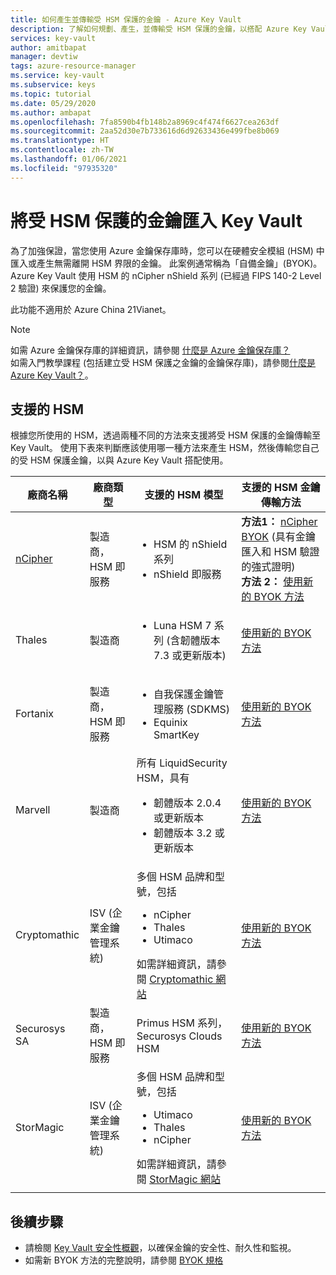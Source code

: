 ```yaml
---
title: 如何產生並傳輸受 HSM 保護的金鑰 - Azure Key Vault
description: 了解如何規劃、產生，並傳輸受 HSM 保護的金鑰，以搭配 Azure Key Vault 使用。 也稱為 BYOK 或「攜帶您自己的金鑰」。
services: key-vault
author: amitbapat
manager: devtiw
tags: azure-resource-manager
ms.service: key-vault
ms.subservice: keys
ms.topic: tutorial
ms.date: 05/29/2020
ms.author: ambapat
ms.openlocfilehash: 7fa8590b4fb148b2a8969c4f474f6627cea263df
ms.sourcegitcommit: 2aa52d30e7b733616d6d92633436e499fbe8b069
ms.translationtype: HT
ms.contentlocale: zh-TW
ms.lasthandoff: 01/06/2021
ms.locfileid: "97935320"
---
```

# <a name="import-hsm-protected-keys-to-key-vault"></a>將受 HSM 保護的金鑰匯入 Key Vault

為了加強保證，當您使用 Azure 金鑰保存庫時，您可以在硬體安全模組 (HSM) 中匯入或產生無需離開 HSM 界限的金鑰。 此案例通常稱為「自備金鑰」(BYOK)。 Azure Key Vault 使用 HSM 的 nCipher nShield 系列 (已經過 FIPS 140-2 Level 2 驗證) 來保護您的金鑰。

此功能不適用於 Azure China 21Vianet。

> [!NOTE]
> 如需 Azure 金鑰保存庫的詳細資訊，請參閱 [什麼是 Azure 金鑰保存庫？](../general/overview.md)  
> 如需入門教學課程 (包括建立受 HSM 保護之金鑰的金鑰保存庫)，請參閱[什麼是 Azure Key Vault？](../general/overview.md)。

## <a name="supported-hsms"></a>支援的 HSM

根據您所使用的 HSM，透過兩種不同的方法來支援將受 HSM 保護的金鑰傳輸至 Key Vault。 使用下表來判斷應該使用哪一種方法來產生 HSM，然後傳輸您自己的受 HSM 保護金鑰，以與 Azure Key Vault 搭配使用。 

|廠商名稱|廠商類型|支援的 HSM 模型|支援的 HSM 金鑰傳輸方法|
|---|---|---|---|
|[nCipher](https://www.ncipher.com/products/key-management/cloud-microsoft-azure)|製造商，<br/>HSM 即服務|<ul><li>HSM 的 nShield 系列</li><li>nShield 即服務</ul>|**方法1：** [nCipher BYOK](hsm-protected-keys-ncipher.md) (具有金鑰匯入和 HSM 驗證的強式證明)<br/>**方法 2：** [使用新的 BYOK 方法](hsm-protected-keys-byok.md) |
|Thales|製造商|<ul><li>Luna HSM 7 系列 (含韌體版本7.3 或更新版本)</li></ul>| [使用新的 BYOK 方法](hsm-protected-keys-byok.md)|
|Fortanix|製造商，<br/>HSM 即服務|<ul><li>自我保護金鑰管理服務 (SDKMS)</li><li>Equinix SmartKey</li></ul>|[使用新的 BYOK 方法](hsm-protected-keys-byok.md)|
|Marvell|製造商|所有 LiquidSecurity HSM，具有<ul><li>韌體版本 2.0.4 或更新版本</li><li>韌體版本 3.2 或更新版本</li></ul>|[使用新的 BYOK 方法](hsm-protected-keys-byok.md)|
|Cryptomathic|ISV (企業金鑰管理系統)|多個 HSM 品牌和型號，包括<ul><li>nCipher</li><li>Thales</li><li>Utimaco</li></ul>如需詳細資訊，請參閱 [Cryptomathic 網站](https://www.cryptomathic.com/azurebyok)|[使用新的 BYOK 方法](hsm-protected-keys-byok.md)|
|Securosys SA|製造商，HSM 即服務|Primus HSM 系列，Securosys Clouds HSM|[使用新的 BYOK 方法](hsm-protected-keys-byok.md)|
|StorMagic|ISV (企業金鑰管理系統)|多個 HSM 品牌和型號，包括<ul><li>Utimaco</li><li>Thales</li><li>nCipher</li></ul>如需詳細資訊，請參閱 [StorMagic 網站](https://stormagic.com/doc/svkms/Content/Integrations/Azure_KeyVault_BYOK.htm)|[使用新的 BYOK 方法](hsm-protected-keys-byok.md)|
|||||

## <a name="next-steps"></a>後續步驟

* 請檢閱 [Key Vault 安全性概觀](../general/security-overview.md)，以確保金鑰的安全性、耐久性和監視。
* 如需新 BYOK 方法的完整說明，請參閱 [BYOK 規格](./byok-specification.md)
